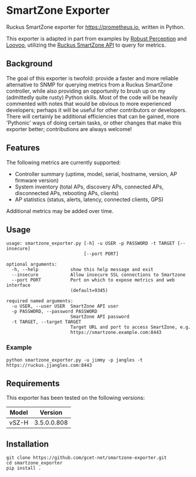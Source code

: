 # SmartZone Exporter

Ruckus SmartZone exporter for https://prometheus.io, written in Python.

This exporter is adapted in part from examples by [Robust Perception](https://www.robustperception.io/writing-a-jenkins-exporter-in-python/) and [Loovoo](https://github.com/lovoo/jenkins_exporter), utilizing the [Ruckus SmartZone API](http://docs.ruckuswireless.com/vscg-carrier/vsz-h-public-api-reference-guide-3-5.html#system-system-summary-get) to query for metrics.

## Background
The goal of this exporter is twofold: provide a faster and more reliable alternative to SNMP for querying metrics from a Ruckus SmartZone controller, while also providing an opportunity to brush up on my (admittedly quite rusty) Python skills. Most of the code will be heavily commented with notes that would be obvious to more experienced developers; perhaps it will be useful for other contributors or developers. There will certainly be additional efficiencies that can be gained, more 'Pythonic' ways of doing certain tasks, or other changes that make this exporter better; contributions are always welcome!

## Features
The following metrics are currently supported:
* Controller summary (uptime, model, serial, hostname, version, AP firmware version)
* System inventory (total APs, discovery APs, connected APs, disconnected APs, rebooting APs, clients)
* AP statistics (status, alerts, latency, connected clients, GPS)

Additional metrics may be added over time.

## Usage
```
usage: smartzone_exporter.py [-h] -u USER -p PASSWORD -t TARGET [--insecure]
                             [--port PORT]

optional arguments:
  -h, --help            show this help message and exit
  --insecure            Allow insecure SSL connections to Smartzone
  --port PORT           Port on which to expose metrics and web interface
                        (default=9345)

required named arguments:
  -u USER, --user USER  SmartZone API user
  -p PASSWORD, --password PASSWORD
                        SmartZone API password
  -t TARGET, --target TARGET
                        Target URL and port to access SmartZone, e.g.
                        https://smartzone.example.com:8443
```
### Example
```
python smartzone_exporter.py -u jimmy -p jangles -t https://ruckus.jjangles.com:8443
```

## Requirements
This exporter has been tested on the following versions:

| Model | Version     |
|-------|-------------|
| vSZ-H | 3.5.0.0.808 |

## Installation
```
git clone https://github.com/gcet-net/smartzone-exporter.git
cd smartzone_exporter
pip install .
```
